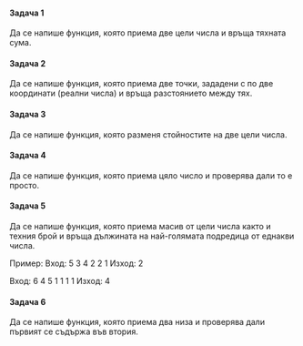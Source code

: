 #### Задача 1 
Да се напише функция, която приема две цели числа и връща тяхната сума.

#### Задача 2 
Да се напише функция, която приема две точки, зададени с по две координати (реални числа) и връща разстоянието между тях.

#### Задача 3
Да се напише функция, която разменя стойностите на две цели числа.

#### Задача 4
Да се напише функция, която приема цяло число и проверява дали то е просто.

#### Задача 5
Да се напише функция, която приема масив от цели числа както и техния брой и връща дължината на най-голямата подредица от еднакви числа.

Пример:
Вход:
5
3 4 2 2 1
Изход:
2

Вход:
6
4 5 1 1 1 1
Изход:
4

#### Задача 6
Да се напише функция, която приема два низа и проверява дали първият се съдържа във втория.
